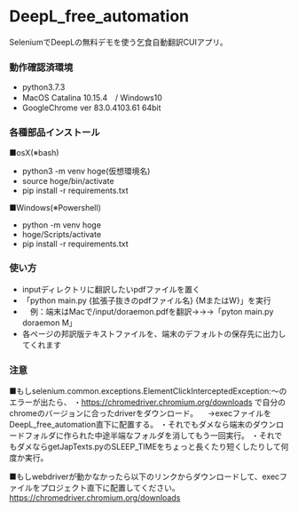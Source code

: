 # DeepL_free_automation
SeleniumでDeepLの無料デモを使う乞食自動翻訳CUIアプリ。

### 動作確認済環境
- python3.7.3
- MacOS Catalina 10.15.4　/ Windows10
- GoogleChrome ver 83.0.4103.61 64bit

### 各種部品インストール
■osX(※bash)
- python3 -m venv hoge(仮想環境名)
- source hoge/bin/activate
- pip install -r requirements.txt

■Windows(※Powershell)
- python -m venv hoge
- hoge/Scripts/activate
- pip install -r requirements.txt

### 使い方
- inputディレクトリに翻訳したいpdfファイルを置く
- 「python main.py {拡張子抜きのpdfファイル名} {MまたはW}」を実行
- 　例：端末はMacで/input/doraemon.pdfを翻訳→→→「pyton main.py doraemon M」
- 各ページの邦訳版テキストファイルを、端末のデフォルトの保存先に出力してくれます

### 注意
■もしselenium.common.exceptions.ElementClickInterceptedException:〜のエラーが出たら、
・https://chromedriver.chromium.org/downloads で自分のchromeのバージョンに合ったdriverをダウンロード。
　→execファイルをDeepL_free_automation直下に配置する。
・それでもダメなら端末のダウンロードフォルダに作られた中途半端なフォルダを消してもう一回実行。
・それでもダメならgetJapTexts.pyのSLEEP_TIMEをちょっと長くたり短くしたりして何度か実行。


■もしwebdriverが動かなかったら以下のリンクからダウンロードして、execファイルをプロジェクト直下に配置してください。
https://chromedriver.chromium.org/downloads

